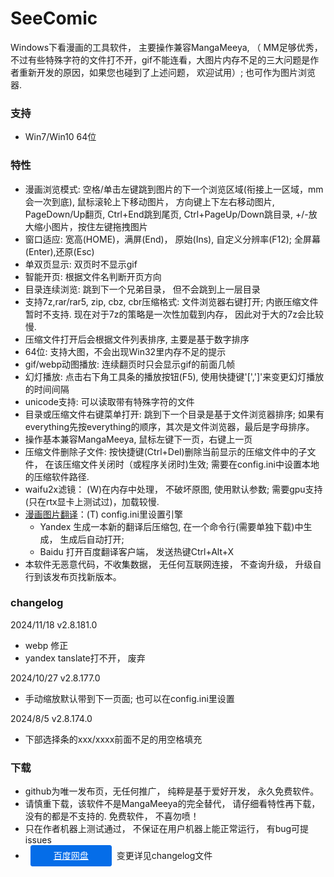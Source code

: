 # SeeComic
Windows下看漫画的工具软件， 主要操作兼容MangaMeeya, （ MM足够优秀， 不过有些特殊字符的文件打不开，gif不能连看，大图片内存不足的三大问题是作者重新开发的原因，如果您也碰到了上述问题， 欢迎试用）; 也可作为图片浏览器.

### 支持
- Win7/Win10 64位

### 特性
  - 漫画浏览模式: 空格/单击左键跳到图片的下一个浏览区域(衔接上一区域，mm会一次到底), 鼠标滚轮上下移动图片，
  方向键上下左右移动图片, PageDown/Up翻页, Ctrl+End跳到尾页, Ctrl+PageUp/Down跳目录,
  +/-放大缩小图片，按住左键拖拽图片
  - 窗口适应: 宽高(HOME)，满屏(End)， 原始(Ins), 自定义分辨率(F12); 全屏幕(Enter),还原(Esc)
  - 单双页显示: 双页时不显示gif
  - 智能开页: 根据文件名判断开页方向
  - 目录连续浏览: 跳到下一个兄弟目录， 但不会跳到上一层目录
  - 支持7z,rar/rar5, zip, cbz, cbr压缩格式: 文件浏览器右键打开; 内嵌压缩文件暂时不支持. 现在对于7z的策略是一次性加载到内存， 因此对于大的7z会比较慢.
  - 压缩文件打开后会根据文件列表排序, 主要是基于数字排序
  - 64位: 支持大图，不会出现Win32里内存不足的提示
  - gif/webp动图播放: 连续翻页时只会显示gif的前面几帧
  - 幻灯播放: 点击右下角工具条的播放按钮(F5), 使用快捷键'[',']'来变更幻灯播放的时间间隔
  - unicode支持: 可以读取带有特殊字符的文件
  - 目录或压缩文件右键菜单打开: 跳到下一个目录是基于文件浏览器排序; 如果有everything先按everything的顺序，其次是文件浏览器，最后是字母排序。
  - 操作基本兼容MangaMeeya, 鼠标左键下一页，右键上一页
  - 压缩文件删除子文件: 按快捷键(Ctrl+Del)删除当前显示的压缩文件中的子文件， 在该压缩文件关闭时（或程序关闭时)生效; 需要在config.ini中设置本地的压缩软件路径.
  - waifu2x滤镜： (W)在内存中处理， 不破坏原图, 使用默认参数; 需要gpu支持(只在rtx显卡上测试过)，加载较慢.
  - [漫画图片翻译](comic_trans/readme.md)：(T) config.ini里设置引擎
    - Yandex 生成一本新的翻译后压缩包, 在一个命令行(需要单独下载)中生成， 生成后自动打开;
    - Baidu 打开百度翻译客户端， 发送热键Ctrl+Alt+X
  - 本软件无恶意代码，不收集数据， 无任何互联网连接， 不查询升级， 升级自行到该发布页找新版本。

### changelog
2024/11/18 v2.8.181.0
- webp 修正
- yandex tanslate打不开， 废弃

2024/10/27  v2.8.177.0
- 手动缩放默认带到下一页面; 也可以在config.ini里设置

2024/8/5 v2.8.174.0
- 下部选择条的xxx/xxxx前面不足的用空格填充

### 下载
  - github为唯一发布页，无任何推广， 纯粹是基于爱好开发， 永久免费软件。
  - 请慎重下载，该软件不是MangaMeeya的完全替代， 请仔细看特性再下载，没有的都是不支持的. 免费软件， 不喜勿喷！
  - 只在作者机器上测试通过， 不保证在用户机器上能正常运行， 有bug可提issues
  - <a href="https://pan.baidu.com/s/1Td2vJHmX-yahTPOfYMi2Kg?pwd=9bm1" target="_blank" style="
    -webkit-tap-highlight-color: rgba(18,18,18,0);
    appearance: none;
    font: inherit;
    outline: none;
    display: inline-block;
    font-size: 14px;
    line-height: 32px;
    padding: 0 16px;
    background: none;
    border: 1px solid;
    border-radius: 3px;
    cursor: pointer;
    text-align: center;
    border-color: #056de8;
    min-width: 96px;
    color: #fff;
    background-color: #056de8;
    margin: 0 8px;
">百度网盘</a>变更详见changelog文件
